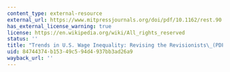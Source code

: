 ```yaml
---
content_type: external-resource
external_url: https://www.mitpressjournals.org/doi/pdf/10.1162/rest.90.2.300
has_external_license_warning: true
license: https://en.wikipedia.org/wiki/All_rights_reserved
status: ''
title: "Trends in U.S. Wage Inequality: Revising the Revisionists\_(PDF)"
uid: 84744374-b153-49c5-94d4-937bb3ad26a9
wayback_url: ''
---
```

